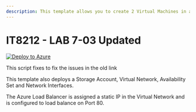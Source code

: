 ```yaml
---
description: This template allows you to create 2 Virtual Machines in a VNET and under an internal Load balancer and configure a load balancing rule on Port 80. This template also deploys a Storage Account, Virtual Network, Public IP address, Availability Set and Network Interfaces.
---
```

# IT8212 - LAB 7-03 Updated
[![Deploy to Azure](https://aka.ms/deploytoazurebutton)](https://portal.azure.com/#create/Microsoft.Template/uri/https%3A%2F%2Fraw.githubusercontent.com%2Fhussainmohd03%2FIT8212-7-01%2Fmain%2Fazuredeploy.json)

This script fixes to fix the issues in the old link

This template also deploys a Storage Account, Virtual Network, Availability Set and Network Interfaces.

The Azure Load Balancer is assigned a static IP in the Virtual Network and is configured to load balance on Port 80.
